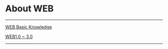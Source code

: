 # About WEB

---

[WEB Basic Knowledge](About%20WEB%208af66abbfb3f463ca06e8db14f59fc67/WEB%20Basic%20Knowledge%20c6632720a0ac437bbd28b55e4f1b9eb6.md)

[WEB1.0 ~ 3.0](About%20WEB%208af66abbfb3f463ca06e8db14f59fc67/WEB1%200%20~%203%200%2062cabe2efbb246e8b4f3a98215dda1ac.md)

---